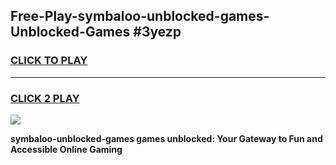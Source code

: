 
## Free-Play-symbaloo-unblocked-games-Unblocked-Games #3yezp
<h3>
<a href="https://news.freeplayer.one?title=symbaloo-unblocked-games&ref=8M">CLICK TO PLAY</a></h3>
<hr>

<h3>
<a href="https://news.freeplayer.one?title=symbaloo-unblocked-games&ref=8M">CLICK 2 PLAY</a>
  
</h3>

<a href="https://news.freeplayer.one?title=symbaloo-unblocked-games&ref=8M"><img src="https://clearcache.store/games.png"></a>


**symbaloo-unblocked-games games unblocked: Your Gateway to Fun and Accessible Online Gaming**
